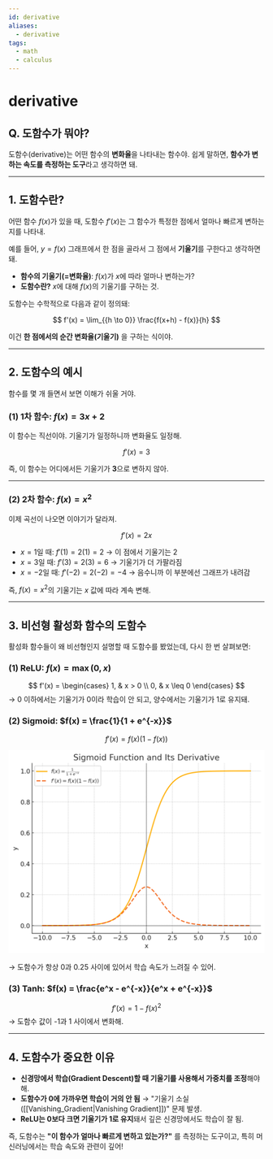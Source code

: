 ```yaml
---
id: derivative
aliases:
  - derivative
tags:
  - math
  - calculus
---
```


# derivative
## Q. 도함수가 뭐야?
도함수(derivative)는 어떤 함수의 **변화율**을 나타내는 함수야. 쉽게 말하면, **함수가 변하는 속도를 측정하는 도구**라고 생각하면 돼.

---

## 1. **도함수란?**
어떤 함수 $f(x)$가 있을 때, 도함수 $f'(x)$는 그 함수가 특정한 점에서 얼마나 빠르게 변하는지를 나타내. 

예를 들어, $y = f(x)$ 그래프에서 한 점을 골라서 그 점에서 **기울기**를 구한다고 생각하면 돼.

- **함수의 기울기(=변화율)**: $f(x)$가 $x$에 따라 얼마나 변하는가?
- **도함수란?** $x$에 대해 $f(x)$의 기울기를 구하는 것.

도함수는 수학적으로 다음과 같이 정의돼:

$$
f'(x) = \lim_{{h \to 0}} \frac{f(x+h) - f(x)}{h}
$$

이건 **한 점에서의 순간 변화율(기울기)** 을 구하는 식이야.

---

## 2. **도함수의 예시**
함수를 몇 개 들면서 보면 이해가 쉬울 거야.

### (1) **1차 함수: $f(x) = 3x + 2$**
이 함수는 직선이야. 기울기가 일정하니까 변화율도 일정해.

$$
f'(x) = 3
$$

즉, 이 함수는 어디에서든 기울기가 **3**으로 변하지 않아.

---

### (2) **2차 함수: $f(x) = x^2$**
이제 곡선이 나오면 이야기가 달라져.

$$
f'(x) = 2x
$$

- $x = 1$일 때: $f'(1) = 2(1) = 2$ → 이 점에서 기울기는 2
- $x = 3$일 때: $f'(3) = 2(3) = 6$ → 기울기가 더 가팔라짐
- $x = -2$일 때: $f'(-2) = 2(-2) = -4$ → 음수니까 이 부분에선 그래프가 내려감

즉, $f(x) = x^2$의 기울기는 $x$ 값에 따라 계속 변해.

---

## 3. **비선형 활성화 함수의 도함수**
활성화 함수들이 왜 비선형인지 설명할 때 도함수를 봤었는데, 다시 한 번 살펴보면:

### (1) **ReLU: $f(x) = \max(0, x)$**
$$
f'(x) =
\begin{cases} 
1, & x > 0 \\ 
0, & x \leq 0 
\end{cases}
$$
→ 0 이하에서는 기울기가 0이라 학습이 안 되고, 양수에서는 기울기가 1로 유지돼.

### (2) **Sigmoid: $f(x) = \frac{1}{1 + e^{-x}}$**
$$
f'(x) = f(x)(1 - f(x))
$$

![sigmoid.png](assets/imgs/sigmoid.png)

→ 도함수가 항상 0과 0.25 사이에 있어서 학습 속도가 느려질 수 있어.

### (3) **Tanh: $f(x) = \frac{e^x - e^{-x}}{e^x + e^{-x}}$**
$$
f'(x) = 1 - f(x)^2
$$
→ 도함수 값이 -1과 1 사이에서 변화해.

---

## 4. **도함수가 중요한 이유**
- **신경망에서 학습(Gradient Descent)할 때 기울기를 사용해서 가중치를 조정**해야 해.
- **도함수가 0에 가까우면 학습이 거의 안 됨** → "기울기 소실([[Vanishing_Gradient|Vanishing Gradient]])" 문제 발생.
- **ReLU는 0보다 크면 기울기가 1로 유지**돼서 깊은 신경망에서도 학습이 잘 됨.

즉, 도함수는 **"이 함수가 얼마나 빠르게 변하고 있는가?"** 를 측정하는 도구이고, 특히 머신러닝에서는 학습 속도와 관련이 깊어!
